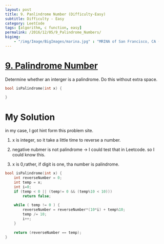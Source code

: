```yaml
---
layout: post
title: 9. Panlindrome Number (Difficulty-Easy)
subtitle: Difficulty - Easy
category: LeetCode
tags: [algorithm, c function, easy]
permalink: /2016/12/05/9_Palindrome_Numbers/
bigimg: 
    - "/img/Image/BigImages/marina.jpg" : "MRINA of San Francisco, CA (2016)"
---
```


# [9. Palindrome Number](https://leetcode.com/problems/palindrome-number/)

Determine whether an interger is a palindrome. Do this without extra space. 

```c
bool isPalindrome(int x) {
    
}
```

# My Solution

in my case, I got hint form this problem site. 

  1. x is integer, so it take a little time to reverse a number. 
  
  2. negative nubmer is not palindrome  -> I could test that in Leetcode. so I could know this. 
  
  3. x is 0,rather, if digit is one, tha number is palindrome.

```c
bool isPalindrome(int x) {
    int reverseNumber = 0; 
    int temp = x;
    int i=0;
    if (temp < 0 || (temp!= 0 && (temp%10 < 10)))
        return false;
    
    while ( temp != 0 ) {
        reverseNumber = reverseNumber*(10*i) + temp%10;
        temp /= 10; 
        i++;
    }
    
    return (reverseNumber == temp);
}
```


